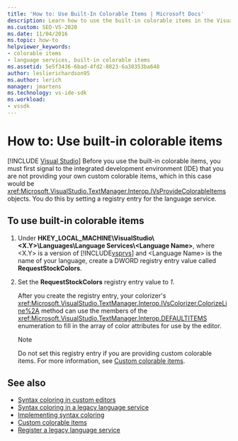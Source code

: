 ```yaml
---
title: 'How to: Use Built-In Colorable Items | Microsoft Docs'
description: Learn how to use the built-in colorable items in the Visual Studio integrated development environment (IDE) for your language service.
ms.custom: SEO-VS-2020
ms.date: 11/04/2016
ms.topic: how-to
helpviewer_keywords:
- colorable items
- language services, built-in colorable items
ms.assetid: 5e5f3436-6bad-4fd2-8823-6a30353ba648
author: leslierichardson95
ms.author: lerich
manager: jmartens
ms.technology: vs-ide-sdk
ms.workload:
- vssdk
---
```

# How to: Use built-in colorable items

 [!INCLUDE [Visual Studio](~/includes/applies-to-version/vs-not-mac.md)]
Before you use the built-in colorable items, you must first signal to the integrated development environment (IDE) that you are not providing your own custom colorable items, which in this case would be <xref:Microsoft.VisualStudio.TextManager.Interop.IVsProvideColorableItems> objects. You do this by setting a registry entry for the language service.

## To use built-in colorable items

1. Under **HKEY_LOCAL_MACHINE\VisualStudio\\<X.Y>\Languages\Language Services\\<Language Name\>**, where \<X.Y> is a version of [!INCLUDE[vsprvs](../../code-quality/includes/vsprvs_md.md)] and \<Language Name> is the name of your language, create a DWORD registry entry value called **RequestStockColors**.

2. Set the **RequestStockColors** registry entry value to *1*.

    After you create the registry entry, your colorizer's <xref:Microsoft.VisualStudio.TextManager.Interop.IVsColorizer.ColorizeLine%2A> method can use the members of the <xref:Microsoft.VisualStudio.TextManager.Interop.DEFAULTITEMS> enumeration to fill in the array of color attributes for use by the editor.

   > [!NOTE]
   > Do not set this registry entry if you are providing custom colorable items. For more information, see [Custom colorable items](../../extensibility/internals/custom-colorable-items.md).

## See also
- [Syntax coloring in custom editors](../../extensibility/syntax-coloring-in-custom-editors.md)
- [Syntax coloring in a legacy language service](../../extensibility/internals/syntax-coloring-in-a-legacy-language-service.md)
- [Implementing syntax coloring](../../extensibility/internals/implementing-syntax-coloring.md)
- [Custom colorable items](../../extensibility/internals/custom-colorable-items.md)
- [Register a legacy language service](../../extensibility/internals/registering-a-legacy-language-service2.md)
